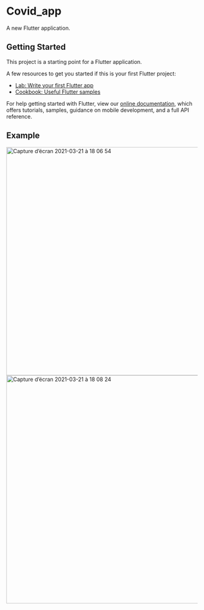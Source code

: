 # Covid_app

A new Flutter application.

## Getting Started

This project is a starting point for a Flutter application.

A few resources to get you started if this is your first Flutter project:

- [Lab: Write your first Flutter app](https://flutter.dev/docs/get-started/codelab)
- [Cookbook: Useful Flutter samples](https://flutter.dev/docs/cookbook)

For help getting started with Flutter, view our
[online documentation](https://flutter.dev/docs), which offers tutorials,
samples, guidance on mobile development, and a full API reference.
## Example 
<img width="601" alt="Capture d’écran 2021-03-21 à 18 06 54" src="https://user-images.githubusercontent.com/67557339/111914040-bd30e300-8a70-11eb-96a6-9ad54baec08f.png">
<img width="601" alt="Capture d’écran 2021-03-21 à 18 08 24" src="https://user-images.githubusercontent.com/67557339/111914043-be621000-8a70-11eb-8e77-9b5dbd9c8646.png">
